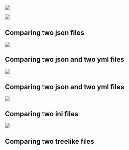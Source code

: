 <h1></h1>
<p>
<a href="https://codeclimate.com/github/skepto77/project-lvl2-s487/maintainability"><img src="https://api.codeclimate.com/v1/badges/64169c9007969429ab5d/maintainability" /></a>

<!-- <a href="https://codeclimate.com/github/skepto77/project-lvl2-s487/test_coverage"><img src="https://api.codeclimate.com/v1/badges/64169c9007969429ab5d/test_coverage" /></a> -->

<a href="https://travis-ci.com/skepto77/project-lvl2-s487"><img src="https://travis-ci.com/skepto77/project-lvl2-s487.svg?branch=master"></a>
</p>

<h2>Comparing two json files</h2>
<a href="https://asciinema.org/a/OQAwdmWxjFcfxGF1Ov3Wd5AjL" target="_blank"><img src="https://asciinema.org/a/OQAwdmWxjFcfxGF1Ov3Wd5AjL.svg" /></a>

<h2>Comparing two json and two yml files</h2>
<a href="https://asciinema.org/a/7sYzXalecQ28s6F0UYedjxLu2" target="_blank"><img src="https://asciinema.org/a/7sYzXalecQ28s6F0UYedjxLu2.svg" /></a>

<h2>Comparing two json and two yml files</h2>
<a href="https://asciinema.org/a/7sYzXalecQ28s6F0UYedjxLu2" target="_blank"><img src="https://asciinema.org/a/7sYzXalecQ28s6F0UYedjxLu2.svg" /></a>

<h2>Comparing two ini files</h2>
<a href="https://asciinema.org/a/iHCcWlCjtPxb19XbH9c6iugyh" target="_blank"><img src="https://asciinema.org/a/iHCcWlCjtPxb19XbH9c6iugyh.svg" /></a>

<h2>Comparing two treelike files</h2>
<script id="asciicast-vbqwBsiMMkF5RoxzUkk6235WD" src="https://asciinema.org/a/vbqwBsiMMkF5RoxzUkk6235WD.js" async></script>
